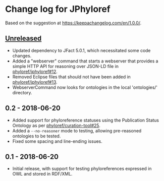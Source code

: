 # Change log for JPhyloref

Based on the suggestion at https://keepachangelog.com/en/1.0.0/.

## [Unreleased]
- Updated dependency to JFact 5.0.1, which necessitated some code changes.
- Added a "webserver" command that starts a webserver that provides a simple
  HTTP API for reasoning over JSON-LD file in [phyloref/jphyloref#12].
- Removed Eclipse files that should not have been added in [phyloref/jphyloref#13].
- WebserverCommand now looks for ontologies in the local 'ontologies/' directory.

## 0.2 - 2018-06-20
- Added support for phyloreference statuses using the Publication Status Ontology
  as per [phyloref/curation-tool#25].
- Added a `--no-reasoner` mode to testing, allowing pre-reasoned ontologies to be
  tested.
- Fixed some spacing and line-ending issues.

## 0.1 - 2018-06-20
- Initial release, with support for testing phyloreferences expressed in OWL
  and stored in RDF/XML.

[Unreleased]: https://github.com/phyloref/jphyloref/compare/v0.2...HEAD
[phyloref/curation-tool#25]: https://github.com/phyloref/curation-tool/issues/25
[phyloref/jphyloref#13]: https://github.com/phyloref/jphyloref/pull/13
[phyloref/jphyloref#12]: https://github.com/phyloref/jphyloref/pull/12

